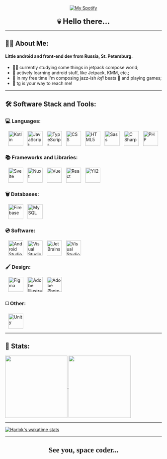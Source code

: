 <div id="header" align="center">
    <div id="social_badges" style="margin-top: 15px;">
        <a href=https://t.me/ilyas_s_s">
            <img style="margin: 0 10px 0 10px" src="https://img.shields.io/badge/Telegram-2CA5E0?style=for-the-badge&logo=telegram&logoColor=white" alt="My Spotify">
        </a>
    </div>
    <div style="font-size: 24px; margin-top: 20px;"><b>💀 Hello there...</b></div>
</div>

---

## 👨‍💻 About Me:
#### Little android and front-end dev from Russia, St. Petersburg.

- 👨‍🎓 currently studying some things in jetpack compose world;
-  🌱 actively learning android stuff, like Jetpack, KMM, etc.;
- 🎷 in my free time I'm composing jazz-ish *lofi* beats 👀 and playing games;
- 📧 tg is your way to reach me!

---

## 🛠️ Software Stack and Tools:

<div id="stack_badges">

### 💻 Languages:
<div id="languages">
    <img width="48" style="margin-left: 10px;" title="Kotlin" alt="Kotlin" src="https://cdn.jsdelivr.net/gh/devicons/devicon/icons/kotlin/kotlin-original.svg" />
    <img width="48" style="margin-left: 10px;" title="JavaScript" alt="JavaScript" src="https://cdn.jsdelivr.net/gh/devicons/devicon/icons/javascript/javascript-plain.svg" />
    <img width="48" style="margin-left: 10px;" title="TypeScript" alt="TypeScript" src="https://cdn.jsdelivr.net/gh/devicons/devicon/icons/typescript/typescript-original.svg" />
    <img width="48" style="margin-left: 10px;" title="CSS" alt="CSS" src="https://cdn.jsdelivr.net/gh/devicons/devicon/icons/css3/css3-original.svg" />
    <img width="48" style="margin-left: 10px;" title="HTML5" alt="HTML5" src="https://cdn.jsdelivr.net/gh/devicons/devicon/icons/html5/html5-original.svg" />
    <img width="48" style="margin-left: 10px;" title="Sass" alt="Sass" src="https://cdn.jsdelivr.net/gh/devicons/devicon/icons/sass/sass-original.svg" />
    <img width="48" style="margin-left: 10px;" title="C#" alt="C Sharp" src="https://cdn.jsdelivr.net/gh/devicons/devicon/icons/csharp/csharp-plain.svg" />
    <img width="48" style="margin-left: 10px;" title="PHP" alt="PHP" src="https://cdn.jsdelivr.net/gh/devicons/devicon/icons/php/php-plain.svg" />

</div>

### 📚 Frameworks and Libraries:
<div id="frameworks_libraries">
    <img width="48" style="margin-left: 10px;" title="Svelte" alt="Svelte" src="https://cdn.jsdelivr.net/gh/devicons/devicon/icons/svelte/svelte-original.svg" />
    <img width="48" style="margin-left: 10px;" title="Nuxt" alt="Nuxt" src="https://cdn.jsdelivr.net/gh/devicons/devicon/icons/nuxtjs/nuxtjs-original.svg" />
    <img width="48" style="margin-left: 10px;" title="Vue" alt="Vue" src="https://cdn.jsdelivr.net/gh/devicons/devicon/icons/vuejs/vuejs-original-wordmark.svg" />
    <img width="48" style="margin-left: 10px;" title="React" alt="React" src="https://cdn.jsdelivr.net/gh/devicons/devicon/icons/react/react-original-wordmark.svg" />
    <img width="48" style="margin-left: 10px;" title="Yii2" alt="Yii2" src="https://cdn.jsdelivr.net/gh/devicons/devicon/icons/yii/yii-plain.svg" />
</div>

### 🗑️ Databases:
<div id="databases">
    <img width="48" style="margin-left: 10px;" title="Firebase" alt="Firebase" src="https://cdn.jsdelivr.net/gh/devicons/devicon/icons/firebase/firebase-plain-wordmark.svg" />
    <img width="48" style="margin-left: 10px;" title="MySQL" alt="MySQL" src="https://cdn.jsdelivr.net/gh/devicons/devicon/icons/mysql/mysql-original.svg" />
</div>

### 💿 Software:
<div id="software">
    <img width="48" style="margin-left: 10px;" title="Androi Studio" alt="Android Studio" src="https://cdn.jsdelivr.net/gh/devicons/devicon/icons/androidstudio/androidstudio-original.svg" />
    <img width="48" style="margin-left: 10px;" title="Visual Studio" alt="Visual Studio" src="https://cdn.jsdelivr.net/gh/devicons/devicon/icons/visualstudio/visualstudio-plain.svg" />
    <img width="48" style="margin-left: 10px;" title="JetBrains" alt="JetBrains" src="https://cdn.jsdelivr.net/gh/devicons/devicon/icons/jetbrains/jetbrains-original.svg" />
    <img width="48" style="margin-left: 10px;" title="Visual Studio Code" alt="Visual Studio Code" src="https://cdn.jsdelivr.net/gh/devicons/devicon/icons/vscode/vscode-original.svg" />
</div>

### 🖌️ Design:
<div id="design">
    <img width="48" style="margin-left: 10px;" title="Figma" alt="Figma" src="https://cdn.jsdelivr.net/gh/devicons/devicon/icons/figma/figma-original.svg" />
    <img width="48" style="margin-left: 10px;" title="Adobe Illustrator" alt="Adobe Illustrator" src="https://cdn.jsdelivr.net/gh/devicons/devicon/icons/illustrator/illustrator-plain.svg" />
    <img width="48" style="margin-left: 10px;" title="Adobe Photoshop" alt="Adobe Photoshop" src="https://cdn.jsdelivr.net/gh/devicons/devicon/icons/photoshop/photoshop-plain.svg" />
</div>

### ◻️ Other:
<div id="design">
    <img width="48" style="margin-left: 10px;" title="Unity" alt="Unity" src="https://cdn.jsdelivr.net/gh/devicons/devicon/icons/unity/unity-original.svg" />
</div>
</div>

---

## 🥇 Stats:
<div>
<a href="https://github.com/anuraghazra/github-readme-stats">
  <img height=200 align="center" src="http://github-readme-streak-stats.herokuapp.com?user=Innosan&theme=dracula&hide_border=true&border_radius=24" />
</a>
<a href="https://github.com/anuraghazra/convoychat">
  <img height=200 align="center" src="https://readme-stats.clckblog.space/api/top-langs/?username=Innosan&hide=php&langs_count=6&layout=compact&theme=dracula&hide_border=true&border_radius=24" />
</a>
</div>

---

[![Harlok's wakatime stats](https://github-readme-stats.vercel.app/api/wakatime?username=Innosan)](https://github.com/anuraghazra/github-readme-stats)

---

## <div align=center style="font-size: 24px; margin: 20px; font-family: 'JetBrains Mono'"><b>👾 See you, space coder... 👾</b></div>
